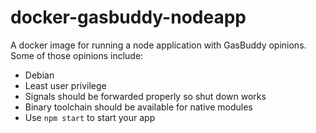 # docker-gasbuddy-nodeapp
A docker image for running a node application with GasBuddy opinions. Some of those opinions include:

* Debian
* Least user privilege
* Signals should be forwarded properly so shut down works
* Binary toolchain should be available for native modules
* Use ```npm start``` to start your app
